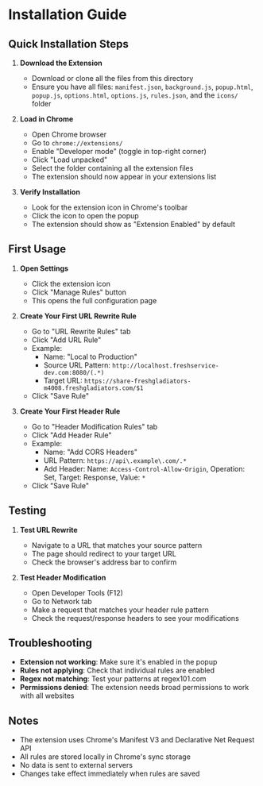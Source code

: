 # Installation Guide

## Quick Installation Steps

1. **Download the Extension**
   - Download or clone all the files from this directory
   - Ensure you have all files: `manifest.json`, `background.js`, `popup.html`, `popup.js`, `options.html`, `options.js`, `rules.json`, and the `icons/` folder

2. **Load in Chrome**
   - Open Chrome browser
   - Go to `chrome://extensions/`
   - Enable "Developer mode" (toggle in top-right corner)
   - Click "Load unpacked"
   - Select the folder containing all the extension files
   - The extension should now appear in your extensions list

3. **Verify Installation**
   - Look for the extension icon in Chrome's toolbar
   - Click the icon to open the popup
   - The extension should show as "Extension Enabled" by default

## First Usage

1. **Open Settings**
   - Click the extension icon
   - Click "Manage Rules" button
   - This opens the full configuration page

2. **Create Your First URL Rewrite Rule**
   - Go to "URL Rewrite Rules" tab
   - Click "Add URL Rule"
   - Example:
     - Name: "Local to Production"
     - Source URL Pattern: `http://localhost.freshservice-dev.com:8080/(.*)`
     - Target URL: `https://share-freshgladiators-m4008.freshgladiators.com/$1`
   - Click "Save Rule"

3. **Create Your First Header Rule**
   - Go to "Header Modification Rules" tab
   - Click "Add Header Rule"
   - Example:
     - Name: "Add CORS Headers"
     - URL Pattern: `https://api\.example\.com/.*`
     - Add Header: Name: `Access-Control-Allow-Origin`, Operation: Set, Target: Response, Value: `*`
   - Click "Save Rule"

## Testing

1. **Test URL Rewrite**
   - Navigate to a URL that matches your source pattern
   - The page should redirect to your target URL
   - Check the browser's address bar to confirm

2. **Test Header Modification**
   - Open Developer Tools (F12)
   - Go to Network tab
   - Make a request that matches your header rule pattern
   - Check the request/response headers to see your modifications

## Troubleshooting

- **Extension not working**: Make sure it's enabled in the popup
- **Rules not applying**: Check that individual rules are enabled
- **Regex not matching**: Test your patterns at regex101.com
- **Permissions denied**: The extension needs broad permissions to work with all websites

## Notes

- The extension uses Chrome's Manifest V3 and Declarative Net Request API
- All rules are stored locally in Chrome's sync storage
- No data is sent to external servers
- Changes take effect immediately when rules are saved 